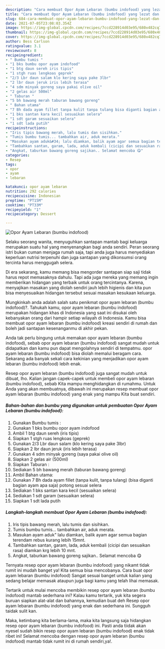 ```yaml
---
description: "Cara membuat Opor Ayam Lebaran (bumbu indofood) yang lezat dan Mudah Dibuat"
title: "Cara membuat Opor Ayam Lebaran (bumbu indofood) yang lezat dan Mudah Dibuat"
slug: 684-cara-membuat-opor-ayam-lebaran-bumbu-indofood-yang-lezat-dan-mudah-dibuat
date: 2021-07-05T23:08:03.354Z
image: https://img-global.cpcdn.com/recipes/7ccd228914d03e95/680x482cq70/opor-ayam-lebaran-bumbu-indofood-foto-resep-utama.jpg
thumbnail: https://img-global.cpcdn.com/recipes/7ccd228914d03e95/680x482cq70/opor-ayam-lebaran-bumbu-indofood-foto-resep-utama.jpg
cover: https://img-global.cpcdn.com/recipes/7ccd228914d03e95/680x482cq70/opor-ayam-lebaran-bumbu-indofood-foto-resep-utama.jpg
author: Bess Carlson
ratingvalue: 3.1
reviewcount: 8
recipeingredient:
- " Bumbu tumis "
- "1 bks bumbu opor ayam indofood"
- "1 btg daun sereh iris tipis"
- "1 stgh ruas lengkoas geprek"
- "2/3 Lbr daun salam klo kering saya pake 3lbr"
- "2 lbr daun jeruk iris lebih terasa"
- "4 sdm minyak goreng saya pakai olive oil"
- "2 gelas air 500ml"
- " Taburan "
- "5 bh bawang merah taburan bawang goreng"
- " Bahan utama"
- "7 Bh dada ayam fillet tanpa kulit tanpa tulang bisa diganti bagian ayam apa saja potong sesuai selera"
- "1 bks santan kara kecil sesuaikan selera"
- "1 sdt garam sesuaikan selera"
- "1 sdt lada putih"
recipeinstructions:
- "Iris tipis bawang merah, lalu tumis dan sisihkan."
- "Tumis bumbu tumis... tambahkan air, aduk merata."
- "Masukan ayam aduk&#34; lalu diamkan, balik ayam agar semua bagian terendam rebus kurang lebih 15mnt."
- "Tambahkan santan, garam, lada, aduk kembali (cicipi dan sesuaikan rasa) diamkan krg lebih 10 mnt."
- "Angkat, taburkan bawang goreng sajikan.. Selamat mencoba 😋"
categories:
- Resep
tags:
- opor
- ayam
- lebaran

katakunci: opor ayam lebaran 
nutrition: 292 calories
recipecuisine: Indonesian
preptime: "PT15M"
cooktime: "PT33M"
recipeyield: "1"
recipecategory: Dessert

---
```



![Opor Ayam Lebaran (bumbu indofood)](https://img-global.cpcdn.com/recipes/7ccd228914d03e95/680x482cq70/opor-ayam-lebaran-bumbu-indofood-foto-resep-utama.jpg)

Selaku seorang wanita, menyuguhkan santapan mantab bagi keluarga merupakan suatu hal yang menyenangkan bagi anda sendiri. Peran seorang istri bukan cuman menjaga rumah saja, tapi anda juga harus menyediakan keperluan nutrisi terpenuhi dan juga santapan yang dikonsumsi orang tercinta harus menggugah selera.

Di era  sekarang, kamu memang bisa mengorder santapan siap saji tidak harus repot memasaknya dahulu. Tapi ada juga mereka yang memang ingin memberikan hidangan yang terbaik untuk orang tercintanya. Karena, menyajikan masakan yang diolah sendiri jauh lebih higienis dan kita pun bisa menyesuaikan hidangan tersebut sesuai masakan kesukaan keluarga. 



Mungkinkah anda adalah salah satu penikmat opor ayam lebaran (bumbu indofood)?. Tahukah kamu, opor ayam lebaran (bumbu indofood) merupakan hidangan khas di Indonesia yang saat ini disukai oleh kebanyakan orang dari hampir setiap wilayah di Indonesia. Kamu bisa membuat opor ayam lebaran (bumbu indofood) kreasi sendiri di rumah dan boleh jadi santapan kesenanganmu di akhir pekan.

Anda tak perlu bingung untuk memakan opor ayam lebaran (bumbu indofood), sebab opor ayam lebaran (bumbu indofood) sangat mudah untuk didapatkan dan kamu pun dapat mengolahnya sendiri di tempatmu. opor ayam lebaran (bumbu indofood) bisa diolah memalui beragam cara. Sekarang ada banyak sekali cara kekinian yang menjadikan opor ayam lebaran (bumbu indofood) lebih enak.

Resep opor ayam lebaran (bumbu indofood) juga sangat mudah untuk dibuat, lho. Kalian jangan capek-capek untuk membeli opor ayam lebaran (bumbu indofood), sebab Kita mampu menghidangkan di rumahmu. Untuk Anda yang akan membuatnya, dibawah ini merupakan resep membuat opor ayam lebaran (bumbu indofood) yang enak yang mampu Kita buat sendiri.

<!--inarticleads1-->

##### Bahan-bahan dan bumbu yang digunakan untuk pembuatan Opor Ayam Lebaran (bumbu indofood):

1. Gunakan  Bumbu tumis :
1. Gunakan 1 bks bumbu opor ayam indofood
1. Ambil 1 btg daun sereh (iris tipis)
1. Siapkan 1 stgh ruas lengkoas (geprek)
1. Gunakan 2/3 Lbr daun salam (klo kering saya pake 3lbr)
1. Siapkan 2 lbr daun jeruk (iris lebih terasa)
1. Gunakan 4 sdm minyak goreng (saya pakai olive oil)
1. Siapkan 2 gelas air (500ml)
1. Siapkan  Taburan :
1. Sediakan 5 bh bawang merah (taburan bawang goreng)
1. Ambil  Bahan utama:
1. Gunakan 7 Bh dada ayam fillet (tanpa kulit, tanpa tulang) (bisa diganti bagian ayam apa saja) potong sesuai selera
1. Sediakan 1 bks santan kara kecil (sesuaikan selera)
1. Sediakan 1 sdt garam (sesuaikan selera)
1. Siapkan 1 sdt lada putih




<!--inarticleads2-->

##### Langkah-langkah membuat Opor Ayam Lebaran (bumbu indofood):

1. Iris tipis bawang merah, lalu tumis dan sisihkan.
1. Tumis bumbu tumis... tambahkan air, aduk merata.
1. Masukan ayam aduk&#34; lalu diamkan, balik ayam agar semua bagian terendam rebus kurang lebih 15mnt.
1. Tambahkan santan, garam, lada, aduk kembali (cicipi dan sesuaikan rasa) diamkan krg lebih 10 mnt.
1. Angkat, taburkan bawang goreng sajikan.. Selamat mencoba 😋




Ternyata resep opor ayam lebaran (bumbu indofood) yang nikamt tidak rumit ini mudah banget ya! Kita semua bisa mencobanya. Cara buat opor ayam lebaran (bumbu indofood) Sangat sesuai banget untuk kalian yang sedang belajar memasak ataupun juga bagi kamu yang telah lihai memasak.

Tertarik untuk mulai mencoba membikin resep opor ayam lebaran (bumbu indofood) mantab sederhana ini? Kalau kamu tertarik, yuk kita segera buruan siapkan alat-alat dan bahannya, kemudian buat deh Resep opor ayam lebaran (bumbu indofood) yang enak dan sederhana ini. Sungguh taidak sulit kan. 

Maka, ketimbang kita berlama-lama, maka kita langsung saja hidangkan resep opor ayam lebaran (bumbu indofood) ini. Pasti anda tiidak akan nyesel sudah bikin resep opor ayam lebaran (bumbu indofood) enak tidak ribet ini! Selamat mencoba dengan resep opor ayam lebaran (bumbu indofood) mantab tidak rumit ini di rumah sendiri,ya!.

